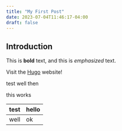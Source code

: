 ```yaml
---
title: "My First Post"
date: 2023-07-04T11:46:17-04:00
draft: false
---
```

## Introduction

This is **bold** text, and this is *emphasized* text.

Visit the [Hugo](https://gohugo.io) website!

test
well then


this works

| test | hello |
| ---- | ----- |
| well | ok |